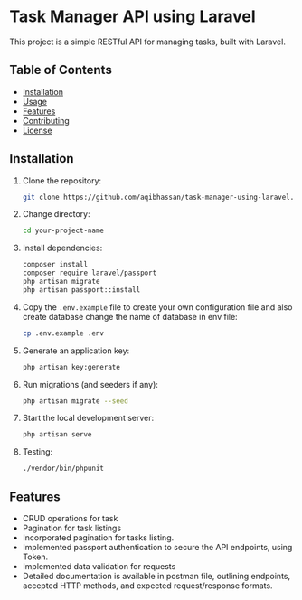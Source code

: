 # Task Manager API using Laravel

This project is a simple RESTful API for managing tasks, built with Laravel.
## Table of Contents

- [Installation](#installation)
- [Usage](#usage)
- [Features](#features)
- [Contributing](#contributing)
- [License](#license)

## Installation

1. Clone the repository:
    ```bash
    git clone https://github.com/aqibhassan/task-manager-using-laravel.git
    ```

2. Change directory:
    ```bash
    cd your-project-name
    ```

3. Install dependencies:
    ```bash
    composer install
    composer require laravel/passport 
    php artisan migrate 
    php artisan passport::install        
    ```

4. Copy the `.env.example` file to create your own configuration file and also create database change the name of database in env file:
    ```bash
    cp .env.example .env 
    ```

5. Generate an application key:
    ```bash
    php artisan key:generate
    ```

6. Run migrations (and seeders if any):
    ```bash
    php artisan migrate --seed

    ```

7. Start the local development server:
    ```bash
    php artisan serve
    ```
8. Testing:
    ```bash
   ./vendor/bin/phpunit
    ```
## Features

- CRUD operations for task
- Pagination for task listings
- Incorporated pagination for tasks listing.
- Implemented passport authentication to secure the API endpoints, using Token.
- Implemented data validation for requests
- Detailed documentation is available in postman file, outlining endpoints, accepted HTTP methods, and expected request/response formats.





